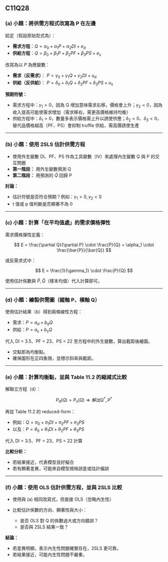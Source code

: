 ## C11Q28

### (a) 小題：將供需方程式改寫為 P 在左邊

給定（假設原始型式為）：

* **需求方程**：$Q = \alpha_0 + \alpha_1 P + \alpha_2 DI + e_d$
* **供給方程**：$Q = \beta_0 + \beta_1 P + \beta_2 PF + \beta_3 PS + e_s$

改寫為以 $P$ 為應變數：

* **需求（反需求）**：
  $P = \gamma_0 + \gamma_1 Q + \gamma_2 DI + u_d$
* **供給（反供給）**：
  $P = \delta_0 + \delta_1 Q + \delta_2 PF + \delta_3 PS + u_s$

**預期符號：**

* 需求方程中：$\gamma_1 > 0$，因為 Q 增加意味需求右移，價格會上升；$\gamma_2 < 0$，因為收入提高可能使需求增加（需求移右，需更高價格維持均衡）
* 供給方程中：$\delta_1 > 0$，數量多表示價格需上升以誘使供應；$\delta_2 < 0$、$\delta_3 < 0$，替代品價格越高（PF、PS）會抑制 truffle 供給，需高價誘使生產

---

### (b) 小題：使用 2SLS 估計供需方程

* 使用外生變數 DI、PF、PS 作為工具變數（IV）來處理內生變數 Q 與 P 的交互問題
* **第一階段：** 用外生變數預測 Q
* **第二階段：** 用預測的 $\hat{Q}$ 回歸 P

**討論：**

* 估計符號是否符合預期？例如：$\gamma_1 > 0, \gamma_2 < 0$
* t 值或 p 值判斷是否顯著不為 0

---

### (c) 小題：計算「在平均值處」的需求價格彈性

需求價格彈性定義：

$$
E = \frac{\partial Q}{\partial P} \cdot \frac{P}{Q} = \alpha_1 \cdot \frac{\bar{P}}{\bar{Q}}
$$

或反需求式中：

$$
E = \frac{1}{\gamma_1} \cdot \frac{P}{Q}
$$

使用估計係數與 $\bar{P}, \bar{Q}$（樣本均值）代入計算即可。

---

### (d) 小題：繪製供需圖（縱軸 P、橫軸 Q）

使用估計結果（b）得到兩條線性方程：

* 需求：$P = a_d + b_d Q$
* 供給：$P = a_s + b_s Q$

代入 DI = 3.5、PF = 23、PS = 22 至方程中的外生變數，算出截距後繪圖。

* 交點即為均衡點。
* 確保圖形在正四象限，並標示斜率與截距。

---

### (e) 小題：計算均衡點，並與 Table 11.2 的縮減式比較

解聯立方程（d）：

$$
P_d(Q) = P_s(Q) \Rightarrow 解出 Q^*, P^*
$$

再從 Table 11.2 的 reduced-form：

* 例如：$Q = \pi_0 + \pi_1 DI + \pi_2 PF + \pi_3 PS$
* 以及：$P = \theta_0 + \theta_1 DI + \theta_2 PF + \theta_3 PS$

代入 DI = 3.5、PF = 23、PS = 22 計算

**比較分析：**

* 若結果接近，代表模型良好擬合
* 若有顯著差異，可能來自模型規格誤差或估計偏誤

---

### (f) 小題：使用 OLS 估計供需方程，並與 2SLS 比較

* 使用與 (a) 相同改寫式，但直接 OLS（忽略內生性）
* 比較估計係數的方向、顯著性與大小：

  * 是否 OLS 對 Q 的係數過大或方向錯誤？
  * 是否與 2SLS 結果一致？

**結論：**

* 若差異明顯，表示內生性問題確實存在，2SLS 更可靠。
* 若結果接近，可能內生性問題不嚴重。

